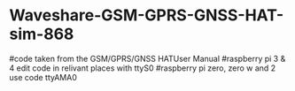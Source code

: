 # Waveshare-GSM-GPRS-GNSS-HAT-sim-868
#code taken from the GSM/GPRS/GNSS HATUser Manual
#raspberry pi 3 & 4 edit code in relivant places with ttyS0
#raspberry pi zero, zero w and 2 use code ttyAMA0
